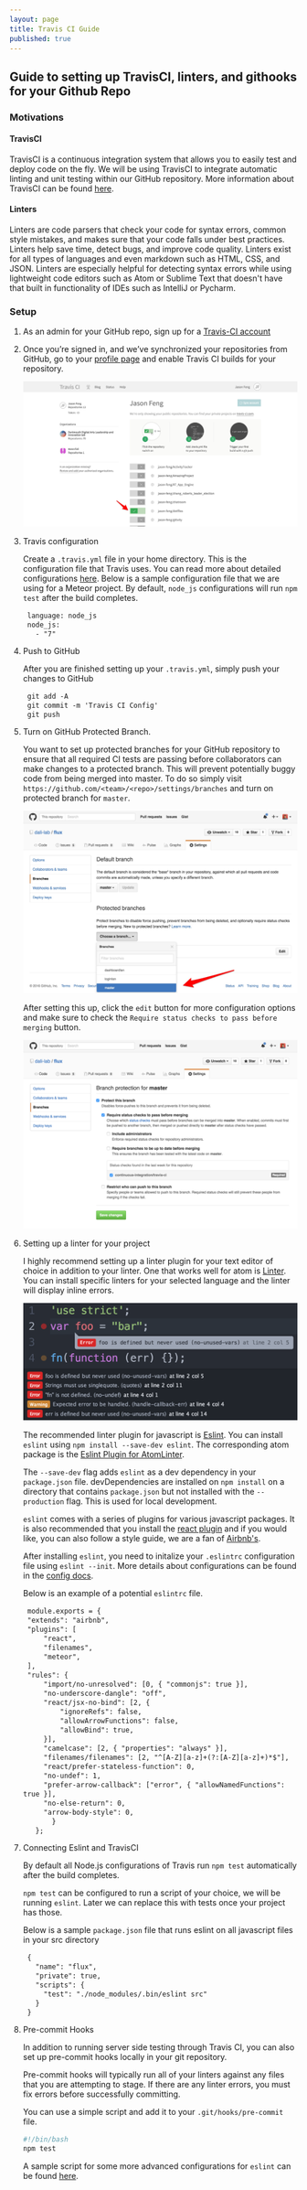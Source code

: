 ```yaml
---
layout: page
title: Travis CI Guide
published: true
---
```


## Guide to setting up TravisCI, linters, and githooks for your Github Repo

### Motivations

#### TravisCI

TravisCI is a continuous integration system that allows you to easily test and deploy code on the fly. We will be using TravisCI to integrate automatic linting and unit testing within our GitHub repository. More information about TravisCI can be found [here](https://travis-ci.com/).

#### Linters

Linters are code parsers that check your code for syntax errors, common style mistakes, and makes sure that your code falls under best practices. Linters help save time, detect bugs, and improve code quality. Linters exist for all types of languages and even markdown such as HTML, CSS, and JSON. Linters are especially helpful for detecting syntax errors while using lightweight code editors such as Atom or Sublime Text that doesn't have that built in functionality of IDEs such as IntelliJ or Pycharm.

### Setup

1. As an admin for your GitHub repo, sign up for a [Travis-CI account](https://travis-ci.org/auth)

2. Once you’re signed in, and we’ve synchronized your repositories from GitHub, go to your [profile page](https://travis-ci.org/profile/) and enable Travis CI builds for your repository.

      ![profile](/assets/imgs/travis/travis-ci.jpg)

3. Travis configuration

    Create a `.travis.yml` file in your home directory. This is the configuration file that Travis uses. You can read more about detailed configurations [here](https://docs.travis-ci.com/user/customizing-the-build/). Below is a sample configuration file that we are using for a Meteor project. By default, `node_js` configurations will run `npm test` after the build completes.

        language: node_js
        node_js:
          - "7"

4. Push to GitHub

    After you are finished setting up your `.travis.yml`, simply push your changes to GitHub

        git add -A
        git commit -m 'Travis CI Config'
        git push

5. Turn on GitHub Protected Branch.

    You want to set up protected branches for your GitHub repository to ensure that all required CI tests are passing before collaborators can make changes to a protected branch. This will prevent potentially buggy code from being merged into master. To do so simply visit `https://github.com/<team>/<repo>/settings/branches` and turn on protected branch for `master`.

    ![protected-branch](/assets/imgs/travis/protected-branch.jpg)

    After setting this up, click the `edit` button for more configuration options and make sure to check the `Require status checks to pass before merging` button.

    ![status](/assets/imgs/travis/check-status.png)

6. Setting up a linter for your project

    I highly recommend setting up a linter plugin for your text editor of choice in addition to your linter. One that works well for atom is [Linter](https://atomlinter.github.io/). You can install specific linters for your selected language and the linter will display inline errors.

    ![linter error](/assets/imgs/travis/linter-error.png)

    The recommended linter plugin for javascript is [Eslint](eslint.org). You can install `eslint` using `npm install --save-dev eslint`. The corresponding atom package is the [Eslint Plugin for AtomLinter](https://github.com/AtomLinter/linter-eslint).

    The `--save-dev` flag adds `eslint` as a dev dependency in your `package.json` file. devDependencies are installed on `npm install` on a directory that contains `package.json` but not installed with the `--production` flag. This is used for local development.

    `eslint` comes with a series of plugins for various javascript packages. It is also recommended that you install the [react plugin](https://github.com/yannickcr/eslint-plugin-react) and if you would like, you can also follow a style guide, we are a fan of [Airbnb's](https://github.com/airbnb/javascript/tree/master/packages/eslint-config-airbnb).

    After installing `eslint`, you need to initalize your `.eslintrc` configuration file using `eslint --init`. More details about configurations can be found in the [config docs](http://eslint.org/docs/user-guide/configuring).

    Below is an example of a potential `eslintrc` file.

        module.exports = {
        "extends": "airbnb",
        "plugins": [
            "react",
            "filenames",
            "meteor",
        ],
        "rules": {
            "import/no-unresolved": [0, { "commonjs": true }],
            "no-underscore-dangle": "off",
            "react/jsx-no-bind": [2, {
                "ignoreRefs": false,
                "allowArrowFunctions": false,
                "allowBind": true,
            }],
            "camelcase": [2, { "properties": "always" }],
            "filenames/filenames": [2, "^[A-Z][a-z]+(?:[A-Z][a-z]+)*$"],
            "react/prefer-stateless-function": 0,
            "no-undef": 1,
            "prefer-arrow-callback": ["error", { "allowNamedFunctions": true }],
            "no-else-return": 0,
            "arrow-body-style": 0,
              }
          };

7. Connecting Eslint and TravisCI

    By default all Node.js configurations of Travis run `npm test` automatically after the build completes.

    `npm test` can be configured to run a script of your choice, we will be running `eslint`.
    Later we can replace this with tests once your project has those.

    Below is a sample `package.json` file that runs eslint on all javascript files in your src directory

        {
          "name": "flux",
          "private": true,
          "scripts": {
            "test": "./node_modules/.bin/eslint src"
          }
        }

8. Pre-commit Hooks

    In addition to running server side testing through Travis CI, you can also set up pre-commit hooks locally in your git repository.

    Pre-commit hooks will typically run all of your linters against any files that you are attempting to stage. If there are any linter errors, you must fix errors before successfully committing.

    You can use a simple script and add it to your `.git/hooks/pre-commit` file.


    ```bash
    #!/bin/bash
    npm test
    ```

    A sample script for some more advanced configurations for `eslint` can be found [here](https://gist.github.com/linhmtran168/2286aeafe747e78f53bf).
